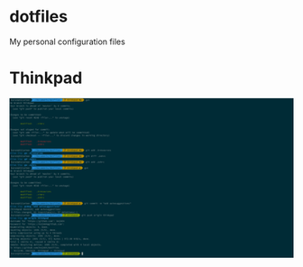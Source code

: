 # dotfiles

My personal configuration files

# Thinkpad
![Image of terminal](screenshots/thinkpad-terminal.png)
